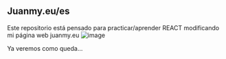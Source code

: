 ## Juanmy.eu/es
Este repositorio está pensado para practicar/aprender REACT modificando mi página web juanmy.eu
![image](https://github.com/user-attachments/assets/91159685-2367-4538-8ec4-35ffe92a24b2)

Ya veremos como queda...


<!--
**juanmyeu/juanmyeu** is a ✨ _special_ ✨ repository because its `README.md` (this file) appears on your GitHub profile.

Here are some ideas to get you started:

- 🔭 I’m currently working on ...
- 🌱 I’m currently learning ...
- 👯 I’m looking to collaborate on ...
- 🤔 I’m looking for help with ...
- 💬 Ask me about ...
- 📫 How to reach me: ...
- 😄 Pronouns: ...
- ⚡ Fun fact: ...
-->
